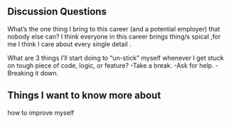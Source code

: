 
## Discussion Questions
What’s the one thing I bring to this career (and a potential employer) that nobody else can?
I think everyone  in this career brings thing/s spical ,for me I think I care about every single detail .


What are 3 things I’ll start doing to “un-stick” myself whenever I get stuck on tough piece of code, logic, or feature?
-Take a break.
-Ask for help.
-Breaking it down.

## Things I want to know more about

how to improve myself
